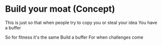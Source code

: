 # Build your moat (Concept)

This is just so that when people try to copy you or steal your idea
You have a buffer

So for fitness it's the same
Build a buffer
For when challenges come
